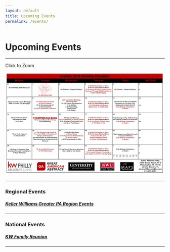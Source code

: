 ```yaml
---
layout: default
title: Upcoming Events
permalink: /events/
---
```

<h1 class="center">Upcoming Events</h1>
<hr>
<p class="center">Click to Zoom</p>
<a href="/img/calendar.jpg" target="_blank"><img src="/img/calendar.jpg" class="post-image"></a>

<hr>

<h3 class="center">Regional Events</h3>

<h5 class="center"><a href="https://www.eventbrite.com/o/keller-williams-greater-pa-region-pa-southern-nj-de-4004241849" target="_blank">Keller Williams Greater PA Region Events</a></h5>

<hr>

<h3 class="center">National Events</h3>

<h5 class="center"><a href="https://kwrievents.kw.com/ehome/index.php?eventid=356856&" target="_blank">KW Family Reunion</a></h5>

<hr>
